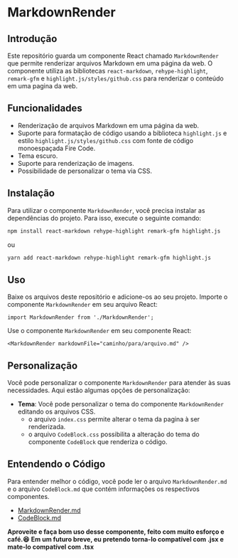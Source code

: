 # MarkdownRender

## Introdução

Este repositório guarda um componente React chamado `MarkdownRender` que permite renderizar arquivos Markdown em uma página da web. O componente utiliza as bibliotecas `react-markdown`, `rehype-highlight`, `remark-gfm` e `highlight.js/styles/github.css` para renderizar o conteúdo em uma pagina da web.

## Funcionalidades

- Renderização de arquivos Markdown em uma página da web.
- Suporte para formatação de código usando a biblioteca `highlight.js` e estilo `highlight.js/styles/github.css` com fonte de código monoespaçada Fire Code.
- Tema escuro.
- Suporte para renderização de imagens.
- Possibilidade de personalizar o tema via CSS.

## Instalação

Para utilizar o componente `MarkdownRender`, você precisa instalar as dependências do projeto. Para isso, execute o seguinte comando:

```bash
npm install react-markdown rehype-highlight remark-gfm highlight.js
```

ou

```bash
yarn add react-markdown rehype-highlight remark-gfm highlight.js
```

## Uso

Baixe os arquivos deste repositório e adicione-os ao seu projeto.
Importe o componente `MarkdownRender` em seu arquivo React:

```tsx
import MarkdownRender from './MarkdownRender';
```

Use o componente `MarkdownRender` em seu componente React:

```tsx
<MarkdownRender markdownFile="caminho/para/arquivo.md" />
```

## Personalização

Você pode personalizar o componente `MarkdownRender` para atender às suas necessidades. Aqui estão algumas opções de personalização:

- **Tema**: Você pode personalizar o tema do componente `MarkdownRender` editando os arquivos CSS.
  - o arquivo `index.css` permite alterar o tema da pagina à ser renderizada.
  - o arquivo `CodeBlock.css` possibilita a alteração do tema do componente `CodeBlock` que renderiza o código.

## Entendendo o Código

Para entender melhor o código, você pode ler o arquivo `MarkdownRender.md` e o arquivo `CodeBlock.md` que contém informações os respectivos componentes.

- [MarkdownRender.md](./doc/MarkdownRender.md)
- [CodeBlock.md](./doc/CodeBlock.md)

**Aproveite e faça bom uso desse componente, feito com muito esforço e café.😆**
**Em um futuro breve, eu pretendo torna-lo compatível com .jsx e mate-lo compatível com .tsx**

